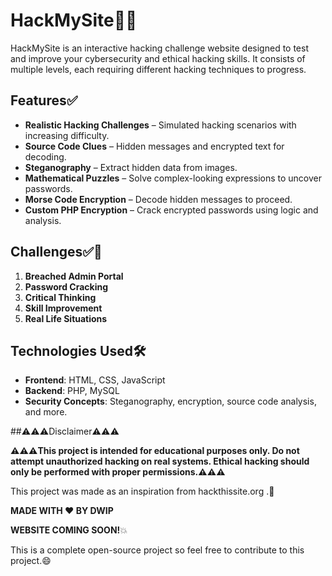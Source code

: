 # HackMySite👨‍💻

HackMySite is an interactive hacking challenge website designed to test and improve your cybersecurity and ethical hacking skills. It consists of multiple levels, each requiring different hacking techniques to progress.

## Features✅

- **Realistic Hacking Challenges** – Simulated hacking scenarios with increasing difficulty.
- **Source Code Clues** – Hidden messages and encrypted text for decoding.
- **Steganography** – Extract hidden data from images.
- **Mathematical Puzzles** – Solve complex-looking expressions to uncover passwords.
- **Morse Code Encryption** – Decode hidden messages to proceed.
- **Custom PHP Encryption** – Crack encrypted passwords using logic and analysis.

## Challenges✅🫡

1. **Breached Admin Portal**
2. **Password Cracking**
3. **Critical Thinking**
4. **Skill Improvement**
5. **Real Life Situations**

## Technologies Used🛠️

- **Frontend**: HTML, CSS, JavaScript  
- **Backend**: PHP, MySQL  
- **Security Concepts**: Steganography, encryption, source code analysis, and more.

##⚠️⚠️⚠️Disclaimer⚠️⚠️⚠️

**⚠️⚠️⚠️This project is intended for educational purposes only. Do not attempt unauthorized hacking on real systems. Ethical hacking should only be performed with proper permissions.⚠️⚠️⚠️**

This project was made as an inspiration from hackthissite.org .🙌

**MADE WITH ❤️ BY DWIP**

**WEBSITE COMING SOON!**💥

This is a complete open-source project so feel free to contribute to this project.😄

